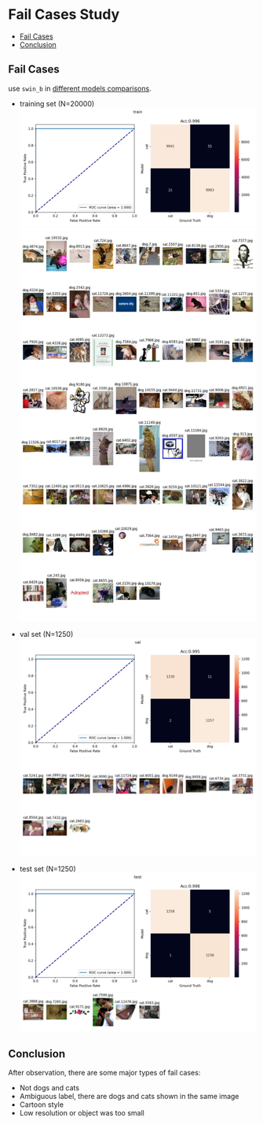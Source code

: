 # Fail Cases Study <!-- omit in toc -->

- [Fail Cases](#fail-cases)
- [Conclusion](#conclusion)

## Fail Cases

use `swin_b` in [different models comparisons](performance.md#different-models).

- training set (N=20000)
  ![confuse_matrix](figures/train.png)
  ![image](figures/train_images.jpg)

- val set (N=1250)
  ![confuse_matrix](figures/val.png)
  ![image](figures/val_images.jpg)

- test set (N=1250)
  ![confuse_matrix](figures/test.png)
  ![image](figures/test_images.jpg)

## Conclusion

After observation, there are some major types of fail cases:

- Not dogs and cats
- Ambiguous label, there are dogs and cats shown in the same image
- Cartoon style
- Low resolution or object was too small

